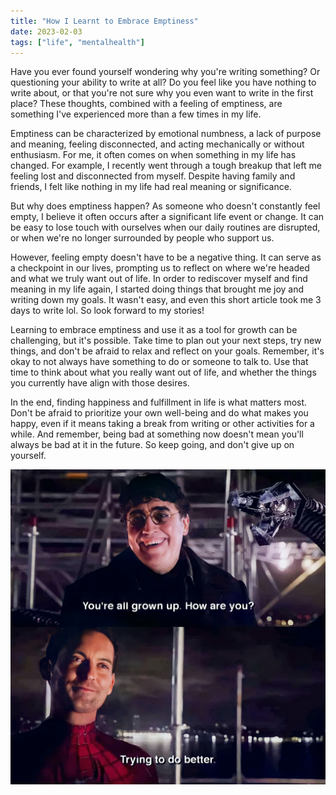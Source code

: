 ```yaml
---
title: "How I Learnt to Embrace Emptiness"
date: 2023-02-03
tags: ["life", "mentalhealth"]
---
```


Have you ever found yourself wondering why you're writing something? Or questioning your ability to write at all? Do you feel like you have nothing to write about, or that you're not sure why you even want to write in the first place? These thoughts, combined with a feeling of emptiness, are something I've experienced more than a few times in my life.

Emptiness can be characterized by emotional numbness, a lack of purpose and meaning, feeling disconnected, and acting mechanically or without enthusiasm. For me, it often comes on when something in my life has changed. For example, I recently went through a tough breakup that left me feeling lost and disconnected from myself. Despite having family and friends, I felt like nothing in my life had real meaning or significance.

But why does emptiness happen? As someone who doesn't constantly feel empty, I believe it often occurs after a significant life event or change. It can be easy to lose touch with ourselves when our daily routines are disrupted, or when we're no longer surrounded by people who support us.

However, feeling empty doesn't have to be a negative thing. It can serve as a checkpoint in our lives, prompting us to reflect on where we're headed and what we truly want out of life. In order to rediscover myself and find meaning in my life again, I started doing things that brought me joy and writing down my goals. It wasn't easy, and even this short article took me 3 days to write lol. So look forward to my stories!

Learning to embrace emptiness and use it as a tool for growth can be challenging, but it's possible. Take time to plan out your next steps, try new things, and don't be afraid to relax and reflect on your goals. Remember, it's okay to not always have something to do or someone to talk to. Use that time to think about what you really want out of life, and whether the things you currently have align with those desires.

In the end, finding happiness and fulfillment in life is what matters most. Don't be afraid to prioritize your own well-being and do what makes you happy, even if it means taking a break from writing or other activities for a while. And remember, being bad at something now doesn't mean you'll always be bad at it in the future. So keep going, and don't give up on yourself.

![trying_to_do_better.png](/blogs/trying_to_do_better.png)
